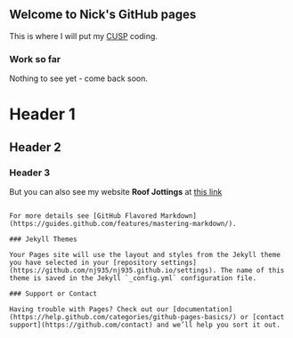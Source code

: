 ## Welcome to Nick's GitHub pages

This is where I will put my [CUSP](http://cusp.nyu.edu) coding.

### Work so far

Nothing to see yet - come back soon.

# Header 1
## Header 2
### Header 3

But you can also see my website **Roof Jottings** at [this link](www.roofjottings.net)

```

For more details see [GitHub Flavored Markdown](https://guides.github.com/features/mastering-markdown/).

### Jekyll Themes

Your Pages site will use the layout and styles from the Jekyll theme you have selected in your [repository settings](https://github.com/nj935/nj935.github.io/settings). The name of this theme is saved in the Jekyll `_config.yml` configuration file.

### Support or Contact

Having trouble with Pages? Check out our [documentation](https://help.github.com/categories/github-pages-basics/) or [contact support](https://github.com/contact) and we’ll help you sort it out.
